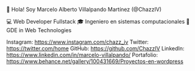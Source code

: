 👋 Hola! Soy Marcelo Alberto Villalpando Martínez (@ChazzIV)

💻 Web Developer Fullstack 
🎓 Ingeniero en sistemas computacionales
🏅 GDE in Web Technologies

   Instagram:  https://www.instagram.com/chazz_iv
     Twitter:  https://twitter.com/home
      GitHub:  https://github.com/ChazzIV
    LinkedIn:  https://www.linkedin.com/in/marcelo-villalpando/
  Portafolio:  https://www.behance.net/gallery/100431669/Proyectos-en-wordpress

